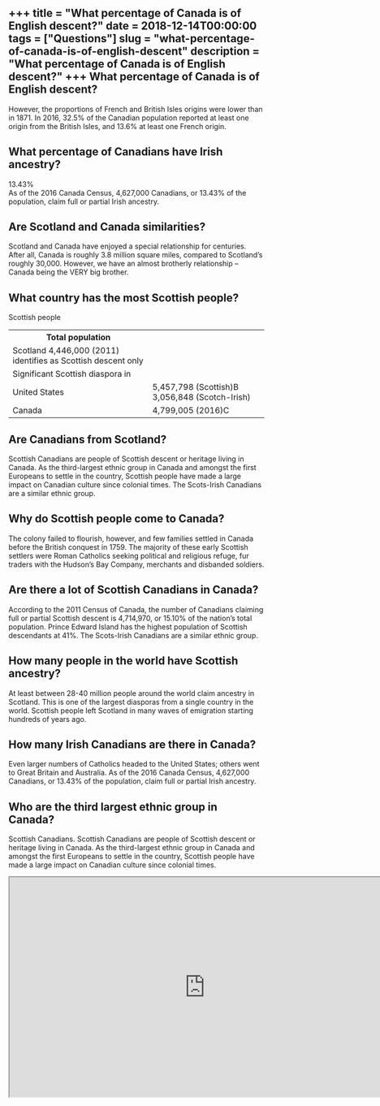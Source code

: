 +++
title = "What percentage of Canada is of English descent?"
date = 2018-12-14T00:00:00
tags = ["Questions"]
slug = "what-percentage-of-canada-is-of-english-descent"
description = "What percentage of Canada is of English descent?"
+++
What percentage of Canada is of English descent?
------------------------------------------------

However, the proportions of French and British Isles origins were lower than in 1871. In 2016, 32.5% of the Canadian population reported at least one origin from the British Isles, and 13.6% at least one French origin.

What percentage of Canadians have Irish ancestry?
-------------------------------------------------

13.43%  
As of the 2016 Canada Census, 4,627,000 Canadians, or 13.43% of the population, claim full or partial Irish ancestry.

Are Scotland and Canada similarities?
-------------------------------------

Scotland and Canada have enjoyed a special relationship for centuries. After all, Canada is roughly 3.8 million square miles, compared to Scotland’s roughly 30,000. However, we have an almost brotherly relationship – Canada being the VERY big brother.

What country has the most Scottish people?
------------------------------------------

Scottish people

<table><tr><th>Total population</th></tr><tr><td>Scotland 4,446,000 (2011) identifies as Scottish descent only</td></tr><tr><td>Significant Scottish diaspora in</td></tr><tr><td>United States</td><td>5,457,798 (Scottish)B 3,056,848 (Scotch-Irish)</td></tr><tr><td>Canada</td><td>4,799,005 (2016)C</td></tr></table>

Are Canadians from Scotland?
----------------------------

Scottish Canadians are people of Scottish descent or heritage living in Canada. As the third-largest ethnic group in Canada and amongst the first Europeans to settle in the country, Scottish people have made a large impact on Canadian culture since colonial times. The Scots-Irish Canadians are a similar ethnic group.

Why do Scottish people come to Canada?
--------------------------------------

The colony failed to flourish, however, and few families settled in Canada before the British conquest in 1759. The majority of these early Scottish settlers were Roman Catholics seeking political and religious refuge, fur traders with the Hudson’s Bay Company, merchants and disbanded soldiers.

Are there a lot of Scottish Canadians in Canada?
------------------------------------------------

According to the 2011 Census of Canada, the number of Canadians claiming full or partial Scottish descent is 4,714,970, or 15.10% of the nation’s total population. Prince Edward Island has the highest population of Scottish descendants at 41%. The Scots-Irish Canadians are a similar ethnic group.

How many people in the world have Scottish ancestry?
----------------------------------------------------

At least between 28-40 million people around the world claim ancestry in Scotland. This is one of the largest diasporas from a single country in the world. Scottish people left Scotland in many waves of emigration starting hundreds of years ago.

How many Irish Canadians are there in Canada?
---------------------------------------------

Even larger numbers of Catholics headed to the United States; others went to Great Britain and Australia. As of the 2016 Canada Census, 4,627,000 Canadians, or 13.43% of the population, claim full or partial Irish ancestry.

Who are the third largest ethnic group in Canada?
-------------------------------------------------

Scottish Canadians. Scottish Canadians are people of Scottish descent or heritage living in Canada. As the third-largest ethnic group in Canada and amongst the first Europeans to settle in the country, Scottish people have made a large impact on Canadian culture since colonial times.

<iframe allow="accelerometer; autoplay; clipboard-write; encrypted-media; gyroscope; picture-in-picture" allowfullscreen="" class="__youtube_prefs__  epyt-is-override  no-lazyload" data-no-lazy="1" data-origheight="433" data-origwidth="770" data-skipgform_ajax_framebjll="" height="433" id="_ytid_70783" loading="lazy" src="https://www.youtube.com/embed/-atLxy7uFcc?enablejsapi=1&autoplay=0&cc_load_policy=0&cc_lang_pref=&iv_load_policy=1&loop=0&modestbranding=0&rel=1&fs=1&playsinline=0&autohide=2&theme=dark&color=red&controls=1&" title="YouTube player" width="770"></iframe>